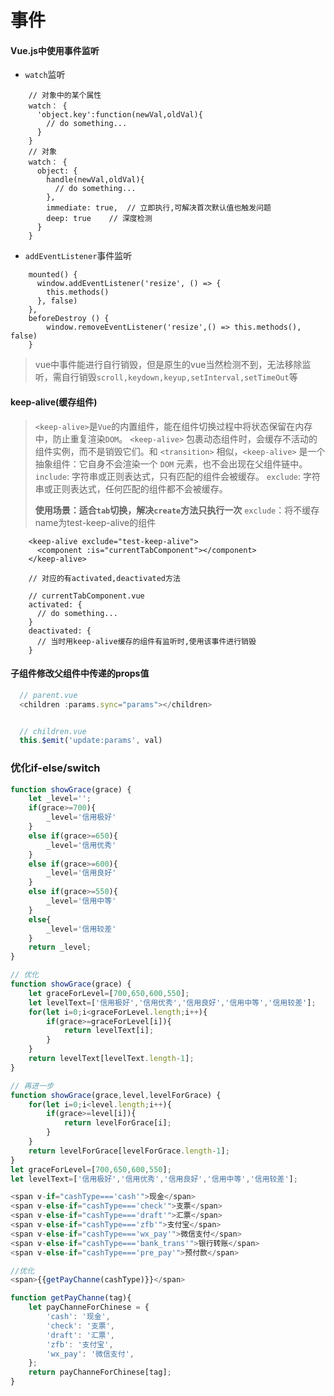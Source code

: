 # 事件

#### Vue.js中使用事件监听
- `watch`监听
```js{.line-numbers}
    // 对象中的某个属性
    watch： {
      'object.key':function(newVal,oldVal){
        // do something...
      }
    }
    // 对象
    watch： {
      object: {
        handle(newVal,oldVal){
          // do something...
        },
        immediate: true,  // 立即执行,可解决首次默认值也触发问题
        deep: true    // 深度检测
      }
    }
```

- `addEventListener`事件监听

```js{.line-numbers}
    mounted() {
      window.addEventListener('resize', () => {
        this.methods()
      }, false)
    },
    beforeDestroy () {
    	window.removeEventListener('resize',() => this.methods(), false)
    }
```

> vue中事件能进行自行销毁，但是原生的vue当然检测不到，无法移除监听，需自行销毁`scroll,keydown,keyup,setInterval,setTimeOut`等


#### keep-alive(缓存组件)
> `<keep-alive>`是`Vue`的内置组件，能在组件切换过程中将状态保留在内存中，防止重复渲染`DOM`。
> `<keep-alive>` 包裹动态组件时，会缓存不活动的组件实例，而不是销毁它们。和 `<transition>` 相似，`<keep-alive>` 是一个抽象组件：它自身不会渲染一个 `DOM` 元素，也不会出现在父组件链中。
> `include`: 字符串或正则表达式，只有匹配的组件会被缓存。
> `exclude`: 字符串或正则表达式，任何匹配的组件都不会被缓存。
> 
> **使用场景：适合`tab`切换，解决`create`方法只执行一次**
> `exclude`：将不缓存name为test-keep-alive的组件
```js{.line-numbers}
    <keep-alive exclude="test-keep-alive">
      <component :is="currentTabComponent"></component>
    </keep-alive>

    // 对应的有activated,deactivated方法

    // currentTabComponent.vue
    activated: {
      // do something...
    }
    deactivated: {
      // 当时用keep-alive缓存的组件有监听时,使用该事件进行销毁
    }
```

#### 子组件修改父组件中传递的props值
```js
  // parent.vue
  <children :params.sync="params"></children>


  // children.vue
  this.$emit('update:params', val)
```

### 优化if-else/switch

```js
function showGrace(grace) {
    let _level='';
    if(grace>=700){
        _level='信用极好'
    }
    else if(grace>=650){
        _level='信用优秀'
    }
    else if(grace>=600){
        _level='信用良好'
    }
    else if(grace>=550){
        _level='信用中等'
    }
    else{
        _level='信用较差'
    }
    return _level;
}

// 优化
function showGrace(grace) {
    let graceForLevel=[700,650,600,550];
    let levelText=['信用极好','信用优秀','信用良好','信用中等','信用较差'];
    for(let i=0;i<graceForLevel.length;i++){
        if(grace>=graceForLevel[i]){
            return levelText[i];
        }
    }
    return levelText[levelText.length-1];
}

// 再进一步
function showGrace(grace,level,levelForGrace) {
    for(let i=0;i<level.length;i++){
        if(grace>=level[i]){
            return levelForGrace[i];
        }
    }
    return levelForGrace[levelForGrace.length-1];
}
let graceForLevel=[700,650,600,550];
let levelText=['信用极好','信用优秀','信用良好','信用中等','信用较差'];
```


```js
<span v-if="cashType==='cash'">现金</span>
<span v-else-if="cashType==='check'">支票</span>
<span v-else-if="cashType==='draft'">汇票</span>
<span v-else-if="cashType==='zfb'">支付宝</span>
<span v-else-if="cashType==='wx_pay'">微信支付</span>
<span v-else-if="cashType==='bank_trans'">银行转账</span>
<span v-else-if="cashType==='pre_pay'">预付款</span>

//优化
<span>{{getPayChanne(cashType)}}</span>

function getPayChanne(tag){
    let payChanneForChinese = {
        'cash': '现金',
        'check': '支票',
        'draft': '汇票',
        'zfb': '支付宝',
        'wx_pay': '微信支付',
    };
    return payChanneForChinese[tag];
}
```

